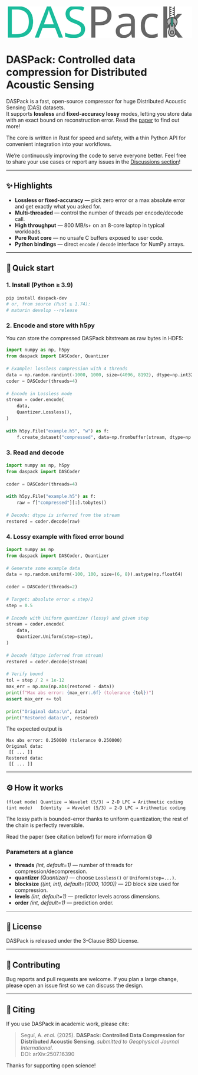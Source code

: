 <p align="center">
  <img src="docs/assets/logo.svg" alt="DASPack Logo" />
</p>

# DASPack: Controlled data compression for Distributed Acoustic Sensing

DASPack is a fast, open-source compressor for huge Distributed Acoustic Sensing (DAS) datasets.  
It supports **lossless** and **fixed-accuracy lossy** modes, letting you store data with an exact bound on reconstruction error. Read the [paper](https://arxiv.org/abs/2507.16390) to find out more!

The core is written in Rust for speed and safety, with a thin Python API for convenient integration into your workflows.

We’re continuously improving the code to serve everyone better. Feel free to share your use cases or report any issues in the [Discussions section](https://github.com/asleix/daspack/discussions)!

---

## ✨ Highlights

- **Lossless or fixed-accuracy** — pick zero error or a max absolute error and get exactly what you asked for.
- **Multi-threaded** — control the number of threads per encode/decode call.
- **High throughput** — 800 MB/s+ on an 8-core laptop in typical workloads.
- **Pure Rust core** — no unsafe C buffers exposed to user code.
- **Python bindings** — direct `encode` / `decode` interface for NumPy arrays.

---

## 🚀 Quick start

### 1. Install (Python ≥ 3.9)

```bash
pip install daspack-dev
# or, from source (Rust ≥ 1.74):
# maturin develop --release
```

### 2. Encode and store with h5py

You can store the compressed DASPack bitstream as raw bytes in HDF5:

```python
import numpy as np, h5py
from daspack import DASCoder, Quantizer

# Example: lossless compression with 4 threads
data = np.random.randint(-1000, 1000, size=(4096, 8192), dtype=np.int32)
coder = DASCoder(threads=4)

# Encode in Lossless mode
stream = coder.encode(
    data,
    Quantizer.Lossless(),
)

with h5py.File("example.h5", "w") as f:
    f.create_dataset("compressed", data=np.frombuffer(stream, dtype=np.uint8))
```

### 3. Read and decode

```python
import numpy as np, h5py
from daspack import DASCoder

coder = DASCoder(threads=4)

with h5py.File("example.h5") as f:
    raw = f["compressed"][:].tobytes()

# Decode: dtype is inferred from the stream
restored = coder.decode(raw)
```


### 4. Lossy example with fixed error bound

```python
import numpy as np
from daspack import DASCoder, Quantizer

# Generate some example data
data = np.random.uniform(-100, 100, size=(6, 8)).astype(np.float64)

coder = DASCoder(threads=2)

# Target: absolute error ≤ step/2
step = 0.5

# Encode with Uniform quantizer (lossy) and given step
stream = coder.encode(
    data,
    Quantizer.Uniform(step=step),
)

# Decode (dtype inferred from stream)
restored = coder.decode(stream)

# Verify bound
tol = step / 2 + 1e-12
max_err = np.max(np.abs(restored - data))
print(f"Max abs error: {max_err:.6f} (tolerance {tol})")
assert max_err <= tol

print("Original data:\n", data)
print("Restored data:\n", restored)
```

The expected output is
```
Max abs error: 0.250000 (tolerance 0.250000)
Original data:
 [[ ... ]]
Restored data:
 [[ ... ]]
```

---


## ⚙️ How it works

```
(float mode) Quantize → Wavelet (5/3) → 2-D LPC → Arithmetic coding
(int mode)   Identity  → Wavelet (5/3) → 2-D LPC → Arithmetic coding
```
The lossy path is bounded-error thanks to uniform quantization; the rest of the chain is perfectly reversible.

Read the paper (see citation below!) for more information 😄

### Parameters at a glance

- **threads** *(int, default=1)* — number of threads for compression/decompression.
- **quantizer** *(Quantizer)* — choose `Lossless()` or `Uniform(step=...)`.
- **blocksize** *((int, int), default=(1000, 1000))* — 2D block size used for compression.
- **levels** *(int, default=1)* — predictor levels across dimensions.
- **order** *(int, default=1)* — prediction order.

---

## 📄 License

DASPack is released under the 3-Clause BSD License.

---

## 🤝 Contributing

Bug reports and pull requests are welcome.
If you plan a large change, please open an issue first so we can discuss the design.

---

## 📣 Citing

If you use DASPack in academic work, please cite:

> Seguí, A. *et al.* (2025). **DASPack: Controlled Data Compression for Distributed Acoustic Sensing**. *submitted to Geophysical Journal International*.\
> DOI: arXiv:2507.16390

Thanks for supporting open science!


